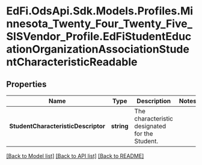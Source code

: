 # EdFi.OdsApi.Sdk.Models.Profiles.Minnesota_Twenty_Four_Twenty_Five_SISVendor_Profile.EdFiStudentEducationOrganizationAssociationStudentCharacteristicReadable

## Properties

Name | Type | Description | Notes
------------ | ------------- | ------------- | -------------
**StudentCharacteristicDescriptor** | **string** | The characteristic designated for the Student. | 

[[Back to Model list]](../README.md#documentation-for-models) [[Back to API list]](../README.md#documentation-for-api-endpoints) [[Back to README]](../README.md)

